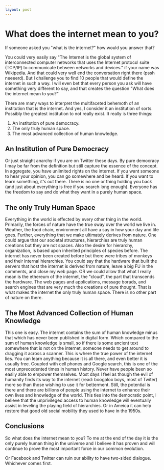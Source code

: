 ```yaml
---
layout: post
---
```


# What does the internet mean to you?

If someone asked you "what is the internet?" how would you answer that?

You could very easily say "The Internet is the global system of interconnected computer networks that uses the Internet protocol suite (TCP/IP) to communicate between networks and devices." if your name was Wikipedia. And that could very well end the conversation right there (pssh neeeerd). But I challenge you to find 10 people that would define the internet in such a way. I will even bet that every person you ask will have something very different to say, and that creates the question "What does the internet mean to you?"

There are many ways to interpret the multifaceted behemoth of an institution that is the internet. And yes, I consider it an institution of sorts. Possibly the greatest institution to not really exist. It really is three things:

1. An institution of pure democracy.
2. The only truly human space. 
3. The most advanced collection of human knowledge.

## An Institution of Pure Democracy

Or just straight anarchy if you are on Twitter these days. By pure democracy I may be far from the definition but still capture the essence of the concept. In aggregate, you have unlimited rights on the internet. If you want someone to hear your opinion, you can go somewhere and be heard. If you want to learn something, it's out there. There is no one or thing holding you back (and just about everything is free if you search long enough). Everyone has the freedom to say and do what they want in a purely human space.

## The only Truly Human Space

Everything in the world is effected by every other thing in the world. Primarily, the forces of nature have the true sway over the world we live in. Weather, the food chain, environment all have a say in how your day and life goes. Further, everything that we make ultimately derives from nature. One could argue that our societal structures, hierarchies are truly human creations but they are not spaces. Also the desire for hierarchy, organization, is based upon inherited principles of species before. The internet has never been created before but there were tribes of monkeys and their internal hierarchies. You could say that the hardware that built the servers that host the internet is derived from nature, leave a big FU in the comments, and close my web page. OR we could allow that what I really mean is the ethereum of the internet, the "cloud", the part that transcends the hardware. The web pages and applications, message borads, and search engines that are very much the creations of pure thought. That is what makes the internet the only truly human space. There is no other part of nature on there.

## The Most Advanced Collection of Human Knowledge

This one is easy. The internet contains the sum of human knowledge minus that which has never been published in digital form. Which compared to the sum of human knowledge is small, so if there is some ancient text somewhere that is not on the internet, someone needs to get around to dragging it across a scanner. This is where the true power of the internet lies. You can learn anything because it is all there, and even better it is usually free. Coupled with cell phones and Google search, this is one of the most unprecedented times in human history. Never have people been so easily able to empower themselves. Most days I feel as though the evil of humanity finds its way to the internet (read: boogaloo boys, most of Twiter) more so than those wishing to use it for betterment. Still, the potential is there and there are billions of people using the internet to enhance their own lives and knowledge of the world. This ties into the democratic point, I believe that the unprivileged access to human knowledge will eventually assist in leveling the playing field of hierarchies. Or in Ameica it can help restore that good old social mobility they used to have in the 1950s.

## Conclusions

So what does the internet mean to you? To me at the end of the day it is the only purely human thing in the universe and I believe it has proven and will continue to prove the most important force in our common evolution.

Or Facebook and Twitter can ruin our ability to have two-sided dialogue. Whichever comes first. 







